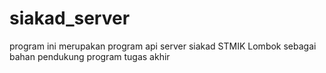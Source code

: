 # siakad_server
program ini merupakan program api server siakad STMIK Lombok sebagai bahan pendukung program tugas akhir
